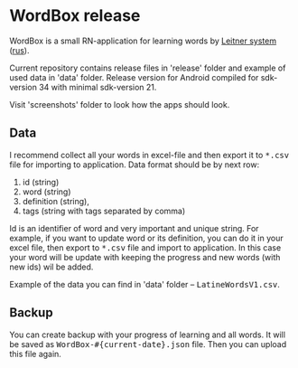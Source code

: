 # WordBox release

WordBox is a small RN-application for learning words by [Leitner system](https://en.wikipedia.org/wiki/Leitner_system) ([rus](https://ru.wikipedia.org/wiki/Система_Лейтнера)).

Current repository contains release files in 'release' folder and example of used data in 'data' folder.
Release version for Android compiled for sdk-version 34 with minimal sdk-version 21.

Visit 'screenshots' folder to look how the apps should look.

## Data

I recommend collect all your words in excel-file and then export it to <kbd>\*.csv</kbd> file for importing to application.
Data format should be by next row:

1. id (string)
2. word (string)
3. definition (string),
4. tags (string with tags separated by comma)

Id is an identifier of word and very important and unique string. For example, if you want to update word or its definition, you can do it in your excel file, then export to <kbd>\*.csv</kbd> file and import to application. In this case your word will be update with keeping the progress and new words (with new ids) wil be added.

Example of the data you can find in 'data' folder – <kbd>LatineWordsV1.csv</kbd>.

## Backup

You can create backup with your progress of learning and all words. It will be saved as <kbd>WordBox-#{current-date}.json</kbd> file. Then you can upload this file again.
